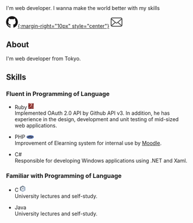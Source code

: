 
<section class="page-header">
<h1 class="project-name"></h1>
I'm web developer.  I wanna make the world better with my skills
</section>

[![Github](./img/GitHub-Mark-32px.png){:margin-right="10px" style="center"}](https://github.com/yutosasaki)
[![Mail](./img/Mail-32px.png)](mailto:yuto.sasaki19@gmail.com)

## About

I'm web developer from Tokyo.

## Skills

### Fluent in Programming of Language

* Ruby <img src="./img/ruby_logo.png" width="15mm" />  
Implemented OAuth 2.0 API by Github API v3. In addition, he has experience in the design, development and unit testing of mid-sized web applications.

* PHP <img src="./img/php_logo.png" width="20mm" />  
Improvement of Elearning system for internal use by [Moodle](https://moodle.org/).

* C#  
Responsible for developing Windows applications using .NET and Xaml.

### Familiar with Programming of Language

* C <img src="./img/c_logo.svg" width="15mm" />  
University lectures and self-study.

* Java  
University lectures and self-study.